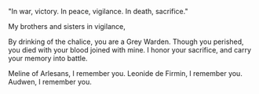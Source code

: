 "In war, victory. In peace, vigilance. In death, sacrifice."

My brothers and sisters in vigilance,

By drinking of the chalice, you are a Grey Warden.
Though you perished, you died with your blood joined
with mine. I honor your sacrifice, and carry your
memory into battle.

Meline of Arlesans, I remember you.
Leonide de Firmin, I remember you.
Audwen, I remember you.
